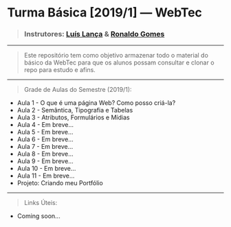 # Turma Básica [2019/1] — WebTec

> ### Instrutores: [Luís Lança](https://github.com/lancaluis) & [Ronaldo Gomes](https://github.com/ron17)

______

> Este repositório tem como objetivo armazenar todo o material do básico da WebTec para que os alunos possam consultar e clonar o repo para estudo e afins.

______

> Grade de Aulas do Semestre (2019/1):

* Aula 1 - O que é uma página Web? Como posso criá-la? 
* Aula 2 - Semântica, Tipografia e Tabelas
* Aula 3 - Atributos, Formulários e Mídias
* Aula 4 - Em breve...
* Aula 5 - Em breve...
* Aula 6 - Em breve...
* Aula 7 - Em breve...
* Aula 8 - Em breve...
* Aula 9 - Em breve...
* Aula 10 - Em breve...
* Aula 11 - Em breve...
* Projeto: Criando meu Portfólio

_____________________________________

> Links Úteis:

- Coming soon...
